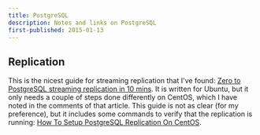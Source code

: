 ```yaml
---
title: PostgreSQL
description: Notes and links on PostgreSQL
first-published: 2015-01-13
---
```


Replication
-----------

This is the nicest guide for streaming replication that I've found: 
[Zero to PostgreSQL streaming replication in 10 mins](http://www.rassoc.com/gregr/weblog/2013/02/16/zero-to-postgresql-streaming-replication-in-10-mins/). It is 
written for Ubuntu, but it only needs a couple of steps done differently on 
CentOS, which I have noted in the comments of that article. This guide is not 
as clear (for my preference), but it includes some commands to verify that the 
replication is running: [How To Setup PostgreSQL Replication On CentOS](http://www.unixmen.com/setup-postgresql-replication-centos/).

